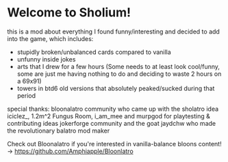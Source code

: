 # Welcome to Sholium!

this is a mod about everything I found funny/interesting and decided to add into the game, which includes:
- stupidly broken/unbalanced cards compared to vanilla
- unfunny inside jokes
- arts that I drew for a few hours (Some needs to at least look cool/funny, some are just me having nothing to do and deciding to waste 2 hours on a 69x91)
- towers in btd6 old versions that absolutely peaked/sucked during that period



special thanks:
bloonalatro community who came up with the sholatro idea
iciclez_, 1.2m^2 Fungus Room, i_am_mee and murpgod for playtesting & contributing ideas
jokerforge community and the goat jaydchw who made the revolutionary balatro mod maker



Check out Bloonalatro if you're interested in vanilla-balance bloons content! -> https://github.com/Amphiapple/Bloonlatro
